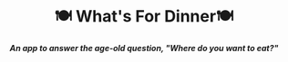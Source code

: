 <h1 align="center">🍽️ What's For Dinner🍽️</h1>

*<h4 align="center">An app to answer the age-old question, "Where do you want to eat?"</h4>*
